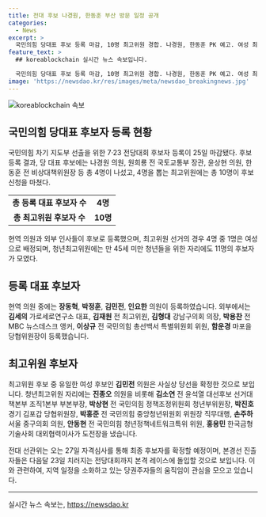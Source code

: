 ```yaml
---
title: 전대 후보 나경원, 한동훈 부산 방문 일정 공개
categories:
  - News
excerpt: >
  국민의힘 당대표 후보 등록 마감, 10명 최고위원 경합. 나경원, 한동훈 PK 예고. 여성 최고위원 1명 배정. 청년 최고위원 11명 경쟁. 후보자는 지방 지도부 합동연설회로 경쟁력 키움. 후보자들은 전당대회까지 지역별 합동연설을 진행해 격돌할 예정. 나경원은 경남과 부산, 한동훈은 부산 일정 예정. 
feature_text: >
  ## koreablockchain 실시간 뉴스 속보입니다.

  국민의힘 당대표 후보 등록 마감, 10명 최고위원 경합. 나경원, 한동훈 PK 예고. 여성 최고위원 1명 배정. 청년 최고위원 11명 경쟁. 후보자는 지방 지도부 합동연설회로 경쟁력 키움. 후보자들은 전당대회까지 지역별 합동연설을 진행해 격돌할 예정. 나경원은 경남과 부산, 한동훈은 부산 일정 예정. 
image: 'https://newsdao.kr/res/images/meta/newsdao_breakingnews.jpg'
---
```


<p><img src="https://newsdao.kr/res/images/meta/newsdao_breakingnews.jpg" alt="koreablockchain 속보" /></p>

<h2 data-ke-size="size26">국민의힘 당대표 후보자 등록 현황</h2>

<p data-ke-size="size16">국민의힘 차기 지도부 선출을 위한 7·23 전당대회 후보자 등록이 25일 마감됐다. 후보등록 결과, 당 대표 후보에는 나경원 의원, 원희룡 전 국토교통부 장관, 윤상현 의원, 한동훈 전 비상대책위원장 등 총 4명이 나섰고, 4명을 뽑는 최고위원에는 총 10명이 후보 신청을 마쳤다.</p>

<table>
  <tr>
    <td style="text-align: center; height: 17px;"><b>총 등록 대표 후보자 수</b></td>
    <td style="text-align: center; height: 17px;"><b>4명</b></td>
  </tr>
  <tr>
    <td style="text-align: center; height: 17px;"><b>총 최고위원 후보자 수</b></td>
    <td style="text-align: center; height: 17px;"><b>10명</b></td>
  </tr>
</table>

<p data-ke-size="size16">현역 의원과 외부 인사들이 후보로 등록했으며, 최고위원 선거의 경우 4명 중 1명은 여성으로 배정되며, 청년최고위원에는 만 45세 미만 청년들을 위한 자리에도 11명의 후보자가 모였다.</p>

<h2 data-ke-size="size26">등록 대표 후보자</h2>

<p data-ke-size="size16">현역 의원 중에는 <b>장동혁</b>, <b>박정훈</b>, <b>김민전</b>, <b>인요한</b> 의원이 등록하였습니다. 외부에서는 <b>김세의</b> 가로세로연구소 대표, <b>김재원</b> 전 최고위원, <b>김형대</b> 강남구의회 의장, <b>박용찬</b> 전 MBC 뉴스데스크 앵커, <b>이상규</b> 전 국민의힘 총선백서 특별위원회 위원, <b>함운경</b> 마포을 당협위원장이 등록했습니다.</p>

<h2 data-ke-size="size26">최고위원 후보자</h2>

<p data-ke-size="size16">최고위원 후보 중 유일한 여성 후보인 <b>김민전</b> 의원은 사실상 당선을 확정한 것으로 보입니다. 청년최고위원 자리에는 <b>진종오</b> 의원을 비롯해 <b>김소연</b> 전 윤석열 대선후보 선거대책본부 조직1본부 부본부장, <b>박상현</b> 전 국민의힘 정책조정위원회 청년부위원장, <b>박진호</b> 경기 김포갑 당협위원장, <b>박홍준</b> 전 국민의힘 중앙청년위원회 위원장 직무대행, <b>손주하</b> 서울 중구의회 의원, <b>안동현</b> 전 국민의힘 청년정책네트워크특위 위원, <b>홍용민</b> 한국금형기술사회 대외협력이사가 도전장을 냈습니다.</p>

<p data-ke-size="size16">전대 선관위는 오는 27일 자격심사를 통해 최종 후보자를 확정할 예정이며, 본경선 진출자들은 다음달 23일 치러지는 전당대회까지 본격 레이스에 돌입할 것으로 보입니다. 이와 관련하여, 지역 일정을 소화하고 있는 당권주자들의 움직임이 관심을 모으고 있습니다.</p>

<hr>

<p data-ke-size="size16"></p>
실시간 뉴스 속보는, <a href="https://newsdao.kr" rel="dofollow">https://newsdao.kr</a>


